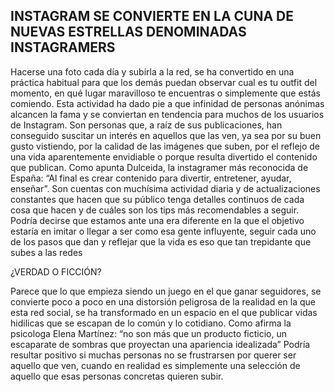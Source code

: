 
## INSTAGRAM SE CONVIERTE EN LA CUNA DE NUEVAS ESTRELLAS DENOMINADAS INSTAGRAMERS

Hacerse una foto cada día y subirla a la red, se ha convertido en una práctica habitual para que los demás puedan observar cual es tu 
outfit del momento, en qué lugar maravilloso te  encuentras o simplemente que estás comiendo. 
Esta actividad ha dado pie a que infinidad de personas anónimas alcancen la fama y se conviertan en tendencia para muchos de los usuarios 
de Instagram. Son personas que, a raíz de sus publicaciones, han conseguido suscitar un interés en aquellos que las ven, ya sea por su buen
gusto vistiendo, por la calidad de las imágenes que suben, por el reflejo de una vida aparentemente envidiable o porque resulta divertido 
el contenido que publican. Como apunta Dulceida, la instagramer más reconocida de España: “Al final es crear contenido para divertir, 
entretener, ayudar, enseñar”. Son cuentas con muchísima actividad diaria y de actualizaciones constantes que hacen que su público tenga
detalles continuos de cada cosa que hacen y de cuáles son los tips más recomendables a seguir.
Podría decirse que estamos ante una era diferente en la que el objetivo estaría en imitar o llegar a ser como esa gente influyente, 
seguir cada uno de los pasos que dan y reflejar que la vida es eso que tan trepidante que subes a las redes

 ¿VERDAD O FICCIÓN?

Parece que lo que empieza siendo un juego en el que ganar seguidores, se convierte poco a poco en una distorsión peligrosa de
la realidad en la que esta red social, se ha transformado en un espacio en el que publicar vidas hidilicas que se escapan de lo común
y lo cotidiano. Como afirma la psicologa Elena Martínez: “no son más que un producto ficticio, un escaparate de sombras que proyectan
una apariencia idealizada”
Podría resultar positivo si muchas personas no se frustrarsen por querer ser aquello que ven, cuando en realidad es simplemente una 
selección de aquello que esas personas concretas quieren subir.

